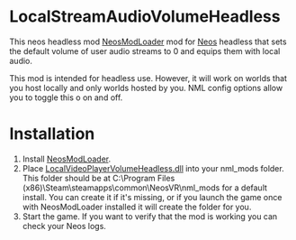 # LocalStreamAudioVolumeHeadless
This neos headless mod 
[NeosModLoader](https://github.com/zkxs/NeosModLoader) mod for [Neos](https://neos.com/) headless that sets the default volume of user audio streams to 0 and equips them with local audio.

This mod is intended for headless use. However, it will work on worlds that you host locally and only worlds hosted by you. NML config options allow you to toggle this o on and off.

# Installation
1. Install [NeosModLoader](https://github.com/zkxs/NeosModLoader).
2. Place [LocalVideoPlayerVolumeHeadless.dll](https://github.com/NeroWolf001/LocalStreamAudioVolumeHeadless/releases/latest/download/LocalAudioStreamVolumeHeadless.dll) into your nml_mods folder. This folder should be at C:\Program Files (x86)\Steam\steamapps\common\NeosVR\nml_mods for a default install. You can create it if it's missing, or if you launch the game once with NeosModLoader installed it will create the folder for you.
3. Start the game. If you want to verify that the mod is working you can check your Neos logs.
